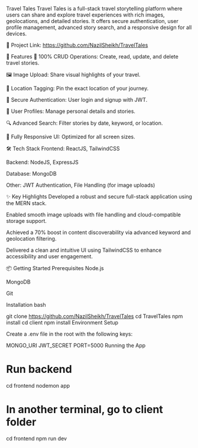 Travel Tales
Travel Tales is a full-stack travel storytelling platform where users can share and explore travel experiences with rich images, geolocations, and detailed stories. It offers secure authentication, user profile management, advanced story search, and a responsive design for all devices.

🔗 Project Link:  https://github.com/NazilSheikh/TravelTales

🚀 Features
🧾 100% CRUD Operations: Create, read, update, and delete travel stories.

🖼️ Image Upload: Share visual highlights of your travel.

📍 Location Tagging: Pin the exact location of your journey.

🔐 Secure Authentication: User login and signup with JWT.

👤 User Profiles: Manage personal details and stories.

🔍 Advanced Search: Filter stories by date, keyword, or location.

📱 Fully Responsive UI: Optimized for all screen sizes.

🛠️ Tech Stack
Frontend: ReactJS, TailwindCSS

Backend: NodeJS, ExpressJS

Database: MongoDB

Other: JWT Authentication, File Handling (for image uploads)

✨ Key Highlights
Developed a robust and secure full-stack application using the MERN stack.

Enabled smooth image uploads with file handling and cloud-compatible storage support.

Achieved a 70% boost in content discoverability via advanced keyword and geolocation filtering.

Delivered a clean and intuitive UI using TailwindCSS to enhance accessibility and user engagement.

 

📦 Getting Started
Prerequisites
Node.js

MongoDB

Git

Installation
bash
 
git clone https://github.com/NazilSheikh/TravelTales
cd TravelTales
npm install
cd client
npm install
Environment Setup

Create a .env file in the root with the following keys:

MONGO_URI 
JWT_SECRET
PORT=5000
Running the App

# Run backend
cd frontend
nodemon app

# In another terminal, go to client folder
cd frontend
npm run dev
